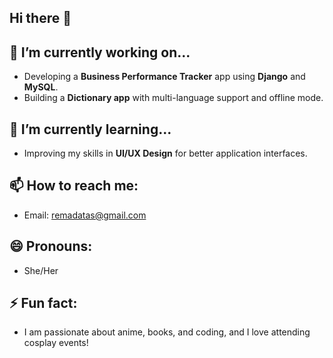 ## Hi there 👋

## 🔭 I’m currently working on...
- Developing a **Business Performance Tracker** app using **Django** and **MySQL**.
- Building a **Dictionary app** with multi-language support and offline mode.

## 🌱 I’m currently learning...
- Improving my skills in **UI/UX Design** for better application interfaces.


## 📫 How to reach me:
- Email: [remadatas@gmail.com](mailto:remadatas@gmail.com)


## 😄 Pronouns:
- She/Her

## ⚡ Fun fact:
- I am passionate about anime, books, and coding, and I love attending cosplay events!
